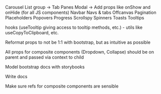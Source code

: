 Carousel
List group -> Tab Panes
Modal -> Add props like onShow and onHide (for all JS components)
Navbar
Navs & tabs
Offcanvas
Pagination
Placeholders
Popovers
Progress
Scrollspy
Spinners
Toasts
Tooltips

hooks (useTooltip giving access to tooltip methods, etc.) - utils like useCopyToClipboard, etc.

Reformat props to not be 1:1 with bootstrap, but as intuitive as possible

All props for composite components (Dropdown, Collapse) should be on parent and passed via context to child

Model bootstrap docs with storybooks

Write docs

Make sure refs for composite components are sensible
